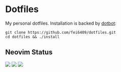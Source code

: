 # Dotfiles

My personal dotfiles. Installation is backed by [dotbot](https://github.com/anishathalye/dotbot):

```
git clone https://github.com/fei6409/dotfiles.git
cd dotfiles && ./install
```

## Neovim Status

<a href="https://dotfyle.com/fei6409/dotfiles"><img src="https://dotfyle.com/fei6409/dotfiles/badges/plugins?style=flat" /></a>
<a href="https://dotfyle.com/fei6409/dotfiles"><img src="https://dotfyle.com/fei6409/dotfiles/badges/leaderkey?style=flat" /></a>
<a href="https://dotfyle.com/fei6409/dotfiles"><img src="https://dotfyle.com/fei6409/dotfiles/badges/plugin-manager?style=flat" /></a>
